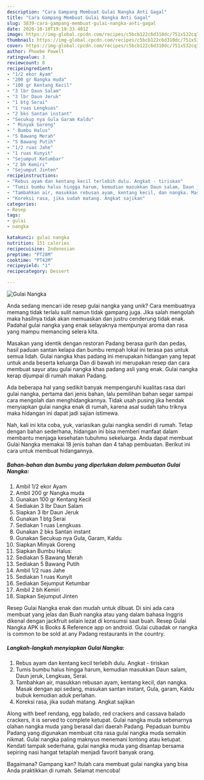 ```yaml
---
description: "Cara Gampang Membuat Gulai Nangka Anti Gagal"
title: "Cara Gampang Membuat Gulai Nangka Anti Gagal"
slug: 3839-cara-gampang-membuat-gulai-nangka-anti-gagal
date: 2020-10-10T19:19:33.401Z
image: https://img-global.cpcdn.com/recipes/c5bcb122c6d310dc/751x532cq70/gulai-nangka-foto-resep-utama.jpg
thumbnail: https://img-global.cpcdn.com/recipes/c5bcb122c6d310dc/751x532cq70/gulai-nangka-foto-resep-utama.jpg
cover: https://img-global.cpcdn.com/recipes/c5bcb122c6d310dc/751x532cq70/gulai-nangka-foto-resep-utama.jpg
author: Phoebe Powell
ratingvalue: 3
reviewcount: 8
recipeingredient:
- "1/2 ekor Ayam"
- "200 gr Nangka muda"
- "100 gr Kentang Kecil"
- "3 lbr Daun Salam"
- "3 lbr Daun Jeruk"
- "1 btg Serai"
- "1 ruas Lengkuas"
- "2 bks Santan instant"
- "Secukup nya Gula Garam Kaldu"
- " Minyak Goreng"
- " Bumbu Halus"
- "5 Bawang Merah"
- "5 Bawang Putih"
- "1/2 ruas Jahe"
- "1 ruas Kunyit"
- "Sejumput Ketumbar"
- "2 bh Kemiri"
- "Sejumput Jinten"
recipeinstructions:
- "Rebus ayam dan kentang kecil terlebih dulu. Angkat - tiriskan"
- "Tumis bumbu halus hingga harum, kemudian masukkan Daun salam, Daun jeruk, Lengkuas, Serai."
- "Tambahkan air, masukkan rebusan ayam, kentang kecil, dan nangka. Masak dengan api sedang, masukan santan instant, Gula, garam, Kaldu bubuk kemudian aduk perlahan."
- "Koreksi rasa, jika sudah matang. Angkat sajikan"
categories:
- Resep
tags:
- gulai
- nangka

katakunci: gulai nangka 
nutrition: 151 calories
recipecuisine: Indonesian
preptime: "PT28M"
cooktime: "PT42M"
recipeyield: "1"
recipecategory: Dessert

---
```



![Gulai Nangka](https://img-global.cpcdn.com/recipes/c5bcb122c6d310dc/751x532cq70/gulai-nangka-foto-resep-utama.jpg)

Anda sedang mencari ide resep gulai nangka yang unik? Cara membuatnya memang tidak terlalu sulit namun tidak gampang juga. Jika salah mengolah maka hasilnya tidak akan memuaskan dan justru cenderung tidak enak. Padahal gulai nangka yang enak selayaknya mempunyai aroma dan rasa yang mampu memancing selera kita.

Masakan yang identik dengan restoran Padang berasa gurih dan pedas, hasil paduan santan kelapa dan bumbu rempah lokal ini terasa pas untuk semua lidah. Gulai nangka khas padang ini merupakan hidangan yang tepat untuk anda beserta keluarga Dan di bawah ini merupakan resep dan cara membuat sayur atau gulai nangka khas padang asli yang enak. Gulai nangka kerap dijumpai di rumah makan Padang.

Ada beberapa hal yang sedikit banyak mempengaruhi kualitas rasa dari gulai nangka, pertama dari jenis bahan, lalu pemilihan bahan segar sampai cara mengolah dan menghidangkannya. Tidak usah pusing jika hendak menyiapkan gulai nangka enak di rumah, karena asal sudah tahu triknya maka hidangan ini dapat jadi sajian istimewa.


Nah, kali ini kita coba, yuk, variasikan gulai nangka sendiri di rumah. Tetap dengan bahan sederhana, hidangan ini bisa memberi manfaat dalam membantu menjaga kesehatan tubuhmu sekeluarga. Anda dapat membuat Gulai Nangka memakai 18 jenis bahan dan 4 tahap pembuatan. Berikut ini cara untuk membuat hidangannya.

<!--inarticleads1-->

##### Bahan-bahan dan bumbu yang diperlukan dalam pembuatan Gulai Nangka:

1. Ambil 1/2 ekor Ayam
1. Ambil 200 gr Nangka muda
1. Gunakan 100 gr Kentang Kecil
1. Sediakan 3 lbr Daun Salam
1. Siapkan 3 lbr Daun Jeruk
1. Gunakan 1 btg Serai
1. Sediakan 1 ruas Lengkuas
1. Gunakan 2 bks Santan instant
1. Gunakan Secukup nya Gula, Garam, Kaldu
1. Siapkan  Minyak Goreng
1. Siapkan  Bumbu Halus:
1. Sediakan 5 Bawang Merah
1. Sediakan 5 Bawang Putih
1. Ambil 1/2 ruas Jahe
1. Sediakan 1 ruas Kunyit
1. Sediakan Sejumput Ketumbar
1. Ambil 2 bh Kemiri
1. Siapkan Sejumput Jinten


Resep Gulai Nangka enak dan mudah untuk dibuat. Di sini ada cara membuat yang jelas dan Buah nangka atau yang dalam bahasa Inggris dikenal dengan jackfruit selain lezat di konsumsi saat buah. Resep Gulai Nangka APK is Books &amp; Reference app on android. Gulai cubadak or nangka is common to be sold at any Padang restaurants in the country. 

<!--inarticleads2-->

##### Langkah-langkah menyiapkan Gulai Nangka:

1. Rebus ayam dan kentang kecil terlebih dulu. Angkat - tiriskan
1. Tumis bumbu halus hingga harum, kemudian masukkan Daun salam, Daun jeruk, Lengkuas, Serai.
1. Tambahkan air, masukkan rebusan ayam, kentang kecil, dan nangka. Masak dengan api sedang, masukan santan instant, Gula, garam, Kaldu bubuk kemudian aduk perlahan.
1. Koreksi rasa, jika sudah matang. Angkat sajikan


Along with beef rendang, egg balado, red crackers and cassava balado crackers, it is served to complete ketupat. Gulai nangka muda sebenarnya olahan nangka muda yang berasal dari daerah Padang. Pepaduan bumbu Padang yang digunakan membuat cita rasa gulai nangka muda semakin nikmat. Gulai nangka paling maknyus menemani lontong atau ketupat. Kendati tampak sederhana, gulai nangka muda yang disantap bersama sepiring nasi hangat tetaplah menjadi favorit banyak orang. 

Bagaimana? Gampang kan? Itulah cara membuat gulai nangka yang bisa Anda praktikkan di rumah. Selamat mencoba!
